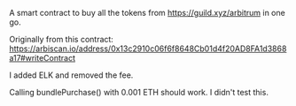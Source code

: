 A smart contract to buy all the tokens from https://guild.xyz/arbitrum in one go.

Originally from this contract: https://arbiscan.io/address/0x13c2910c06f6f8648Cb01d4f20AD8FA1d3868a17#writeContract

I added ELK and removed the fee.

Calling bundlePurchase() with 0.001 ETH should work. I didn't test this. 

